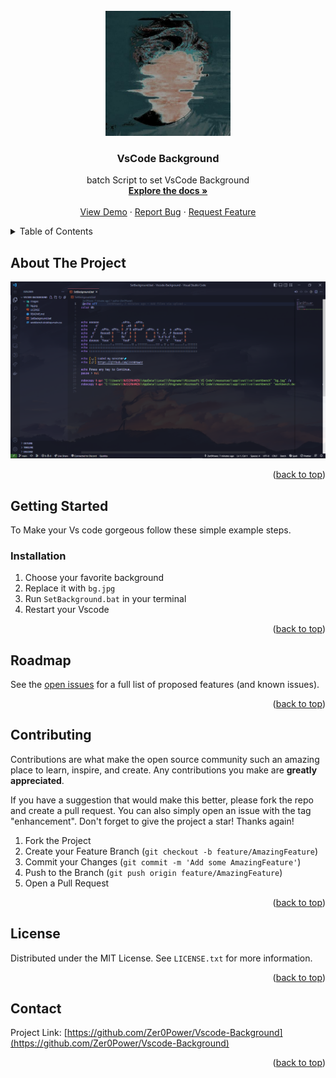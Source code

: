 <!-- PROJECT LOGO -->
<br />
<div align="center">
  <a href="https://github.com/Zer0Power/Vscode-Background">
    <img src="images/logo.jpg" alt="Logo" width="200" height="200">
  </a>

  <h3 align="center">VsCode Background</h3>

  <p align="center">
    batch Script to set VsCode Background
    <br />
    <a href="https://github.com/Zer0Power/Vscode-Background"><strong>Explore the docs »</strong></a>
    <br />
    <br />
    <a href="https://github.com/Zer0Power/Vscode-Background">View Demo</a>
    ·
    <a href="https://github.com/Zer0Power/Vscode-Background/issues">Report Bug</a>
    ·
    <a href="https://github.com/Zer0Power/Vscode-Background/issues">Request Feature</a>
  </p>
</div>

<!-- TABLE OF CONTENTS -->
<details>
  <summary>Table of Contents</summary>
  <ol>
    <li>
      <a href="#about-the-project">About The Project</a>
    </li>
    <li>
      <a href="#getting-started">Getting Started</a>
      <ul>
        <li><a href="#installation">Installation</a></li>
      </ul>
    </li>
    <li><a href="#roadmap">Roadmap</a></li>
    <li><a href="#contributing">Contributing</a></li>
    <li><a href="#license">License</a></li>
    <li><a href="#contact">Contact</a></li>
  </ol>
</details>

<!-- ABOUT THE PROJECT -->
## About The Project

<img src="images/preview.png" alt="ScreenShot">

<p align="right">(<a href="#top">back to top</a>)</p>

<!-- GETTING STARTED -->
## Getting Started

To Make your Vs code gorgeous follow these simple example steps.

### Installation
1. Choose your favorite background 
2. Replace it with `bg.jpg`
3. Run `SetBackground.bat` in your terminal
4. Restart your Vscode

<p align="right">(<a href="#top">back to top</a>)</p>

<!-- ROADMAP -->
## Roadmap

See the [open issues](https://github.com/Zer0Power/Vscode-Background/issues) for a full list of proposed features (and known issues).

<p align="right">(<a href="#top">back to top</a>)</p>

<!-- CONTRIBUTING -->
## Contributing

Contributions are what make the open source community such an amazing place to learn, inspire, and create. Any contributions you make are **greatly appreciated**.

If you have a suggestion that would make this better, please fork the repo and create a pull request. You can also simply open an issue with the tag "enhancement".
Don't forget to give the project a star! Thanks again!

1. Fork the Project
2. Create your Feature Branch (`git checkout -b feature/AmazingFeature`)
3. Commit your Changes (`git commit -m 'Add some AmazingFeature'`)
4. Push to the Branch (`git push origin feature/AmazingFeature`)
5. Open a Pull Request

<p align="right">(<a href="#top">back to top</a>)</p>

<!-- LICENSE -->
## License

Distributed under the MIT License. See `LICENSE.txt` for more information.

<p align="right">(<a href="#top">back to top</a>)</p>

<!-- CONTACT -->
## Contact


Project Link: [https://github.com/Zer0Power/Vscode-Background](https://github.com/Zer0Power/Vscode-Background)

<p align="right">(<a href="#top">back to top</a>)</p>


